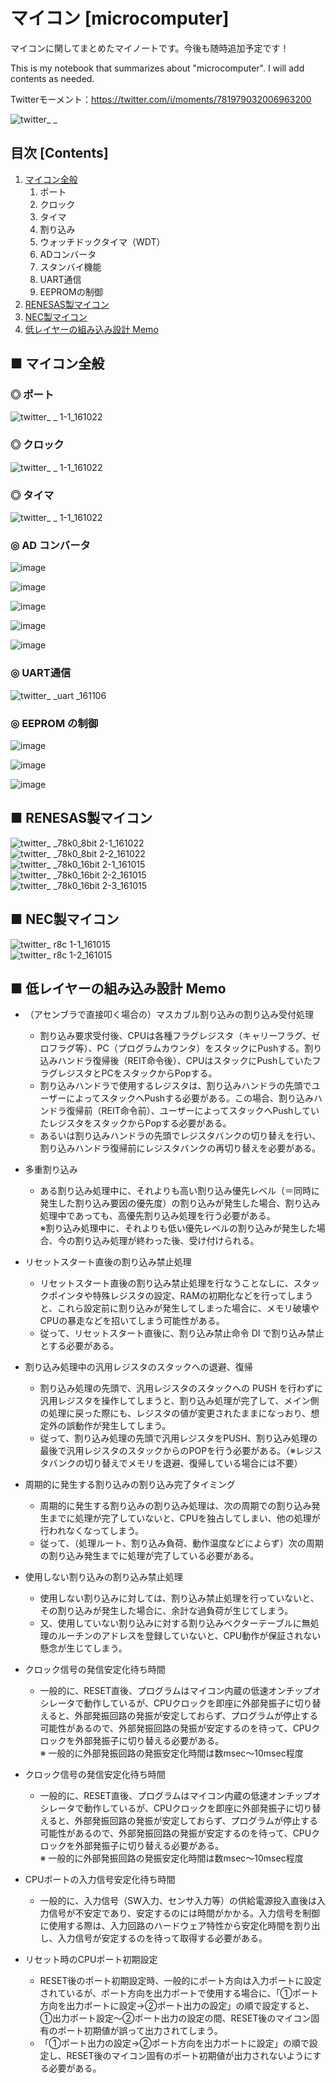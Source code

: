 # マイコン [microcomputer]

マイコンに関してまとめたマイノートです。今後も随時追加予定です！

This is my notebook that summarizes about "microcomputer". I will add contents as needed.

Twitterモーメント：https://twitter.com/i/moments/781979032006963200

![twitter_ _](https://user-images.githubusercontent.com/25688193/29314524-4b65016c-81f9-11e7-8b6a-b7409839db79.png)

## 目次 [Contents]

1. [マイコン全般](#マイコン全般)
    1. ポート
    1. クロック
    1. タイマ
    1. 割り込み
    1. ウォッチドックタイマ（WDT）
    1. ADコンバータ
    1. スタンバイ機能
    1. UART通信
    1. EEPROMの制御
1. [RENESAS製マイコン](#RENESAS製マイコン)
1. [NEC製マイコン](#NEC製マイコン)
1. [低レイヤーの組み込み設計 Memo](#低レイヤーの組み込み設計Memo)


<a id="マイコン全般"></a>

## ■ マイコン全般

### ◎ ポート
![twitter_ _ 1-1_161022](https://user-images.githubusercontent.com/25688193/29314528-4f568fa2-81f9-11e7-91d7-7de8a7190ffd.png)<br>

### ◎ クロック
![twitter_ _ 1-1_161022](https://user-images.githubusercontent.com/25688193/29314536-55233872-81f9-11e7-9f9f-cfed72b9863f.png)<br>

### ◎ タイマ
![twitter_ _ 1-1_161022](https://user-images.githubusercontent.com/25688193/29314540-5965fdb6-81f9-11e7-8f31-36048d3cafbc.png)<br>


### ◎ AD コンバータ
![image](https://user-images.githubusercontent.com/25688193/47918039-b41a3800-deee-11e8-8faf-6ad4799bea81.png)<br>

![image](https://user-images.githubusercontent.com/25688193/47918069-cac08f00-deee-11e8-8767-58fbd3d7be28.png)<br>

![image](https://user-images.githubusercontent.com/25688193/47918174-1a9f5600-deef-11e8-9443-aa8e29e7dbd1.png)<br>

![image](https://user-images.githubusercontent.com/25688193/47918213-34409d80-deef-11e8-9101-b54f9188a499.png)<br>

![image](https://user-images.githubusercontent.com/25688193/47918236-46bad700-deef-11e8-8274-dc1a54df33e2.png)<br>


### ◎ UART通信
![twitter_ _uart _161106](https://user-images.githubusercontent.com/25688193/29314545-5cac243c-81f9-11e7-8790-e0d7be97b2d0.png)<br>


### ◎ EEPROM の制御
![image](https://user-images.githubusercontent.com/25688193/47918268-6f42d100-deef-11e8-8a6f-fb9d8344138d.png)<br>

![image](https://user-images.githubusercontent.com/25688193/47918319-9ac5bb80-deef-11e8-8be9-a386eaecea06.png)<br>

![image](https://user-images.githubusercontent.com/25688193/47918358-b3ce6c80-deef-11e8-93fd-3f1ca57dc4b8.png)<br>


<a id="RENESAS製マイコン"></a>

## ■ RENESAS製マイコン

![twitter_ _78k0_8bit 2-1_161022](https://user-images.githubusercontent.com/25688193/29314553-631325fa-81f9-11e7-85fe-a0c4d5e01320.png)<br>
![twitter_ _78k0_8bit 2-2_161022](https://user-images.githubusercontent.com/25688193/29314554-6336d9e6-81f9-11e7-891f-a27433211217.png)<br>
![twitter_ _78k0_16bit 2-1_161015](https://user-images.githubusercontent.com/25688193/29314557-6356d854-81f9-11e7-9a41-a93fa3bcaa12.png)<br>
![twitter_ _78k0_16bit 2-2_161015](https://user-images.githubusercontent.com/25688193/29314555-63418346-81f9-11e7-835a-26226c6bada8.png)<br>
![twitter_ _78k0_16bit 2-3_161015](https://user-images.githubusercontent.com/25688193/29314556-634f2a78-81f9-11e7-8313-3c33f2fe22df.png)<br>


<a id="NEC製マイコン"></a>

## ■ NEC製マイコン

![twitter_ _r8c_ 1-1_161015](https://user-images.githubusercontent.com/25688193/29314561-6b1dbc06-81f9-11e7-9c08-b39a7a25f07b.png)<br>
![twitter_ _r8c_ 1-2_161015](https://user-images.githubusercontent.com/25688193/29314562-6b406a26-81f9-11e7-9af1-bd1a1da5eb38.png)<br>


<a id="低レイヤーの組み込み設計Memo"></a>

## ■ 低レイヤーの組み込み設計 Memo

- （アセンブラで直接叩く場合の）マスカブル割り込みの割り込み受付処理
    - 割り込み要求受付後、CPUは各種フラグレジスタ（キャリーフラグ、ゼロフラグ等）、PC（プログラムカウンタ）をスタックにPushする。割り込みハンドラ復帰後（REIT命令後）、CPUはスタックにPushしていたフラグレジスタとPCをスタックからPopする。
    - 割り込みハンドラで使用するレジスタは、割り込みハンドラの先頭でユーザーによってスタックへPushする必要がある。この場合、割り込みハンドラ復帰前（REIT命令前）、ユーザーによってスタックへPushしていたレジスタをスタックからPopする必要がある。
    - あるいは割り込みハンドラの先頭でレジスタバンクの切り替えを行い、割り込みハンドラ復帰前にレジスタバンクの再切り替えを必要がある。


- 多重割り込み
    - ある割り込み処理中に、それよりも高い割り込み優先レベル（＝同時に発生した割り込み要因の優先度）の割り込みが発生した場合、割り込み処理中であっても、高優先割り込み処理を行う必要がある。<br>
    ※割り込み処理中に、それよりも低い優先レベルの割り込みが発生した場合、今の割り込み処理が終わった後、受け付けられる。

- リセットスタート直後の割り込み禁止処理
    - リセットスタート直後の割り込み禁止処理を行なうことなしに、スタックポインタや特殊レジスタの設定、RAMの初期化などを行ってしまうと、これら設定前に割り込みが発生してしまった場合に、メモリ破壊やCPUの暴走などを招いてしまう可能性がある。
    - 従って、リセットスタート直後に、割り込み禁止命令 DI で割り込み禁止とする必要がある。

- 割り込み処理中の汎用レジスタのスタックへの退避、復帰
    - 割り込み処理の先頭で、汎用レジスタのスタックへの PUSH を行わずに汎用レジスタを操作してしまうと、割り込み処理が完了して、メイン側の処理に戻った際にも、レジスタの値が変更されたままになっおり、想定外の誤動作が発生してしまう。
    - 従って、割り込み処理の先頭で汎用レジスタをPUSH、割り込み処理の最後で汎用レジスタのスタックからのPOPを行う必要がある。（※レジスタバンクの切り替えでメモリを退避、復帰している場合には不要）

- 周期的に発生する割り込みの割り込み完了タイミング
    - 周期的に発生する割り込みの割り込み処理は、次の周期での割り込み発生までに処理が完了していないと、CPUを独占してしまい、他の処理が行われなくなってしまう。
    - 従って、（処理ルート、割り込み負荷、動作温度などによらず）次の周期の割り込み発生までに処理が完了している必要がある。

- 使用しない割り込みの割り込み禁止処理
    - 使用しない割り込みに対しては、割り込み禁止処理を行っていないと、その割り込みが発生した場合に、余計な過負荷が生じてしまう。
    - 又、使用していない割り込みに対する割り込みベクターテーブルに無処理のルーチンのアドレスを登録していないと、CPU動作が保証されない懸念が生じてしまう。

- クロック信号の発信安定化待ち時間
    - 一般的に、RESET直後、プログラムはマイコン内蔵の低速オンチップオシレータで動作しているが、CPUクロックを即座に外部発振子に切り替えると、外部発振回路の発振が安定しておらず、プログラムが停止する可能性があるので、外部発振回路の発振が安定するのを待って、CPUクロックを外部発振子に切り替える必要がある。<br>
    ※ 一般的に外部発振回路の発振安定化時間は数msec～10msec程度

- クロック信号の発信安定化待ち時間
    - 一般的に、RESET直後、プログラムはマイコン内蔵の低速オンチップオシレータで動作しているが、CPUクロックを即座に外部発振子に切り替えると、外部発振回路の発振が安定しておらず、プログラムが停止する可能性があるので、外部発振回路の発振が安定するのを待って、CPUクロックを外部発振子に切り替える必要がある。<br>
    ※ 一般的に外部発振回路の発振安定化時間は数msec～10msec程度

- CPUポートの入力信号安定化待ち時間
    - 一般的に、入力信号（SW入力、センサ入力等）の供給電源投入直後は入力信号が不安定であり、安定するのには時間がかかる。入力信号を制御に使用する際は、入力回路のハードウェア特性から安定化時間を割り出し、入力信号が安定するのを待って取得する必要がある。

- リセット時のCPUポート初期設定
    - RESET後のポート初期設定時、一般的にポート方向は入力ポートに設定されているが、ポート方向を出力ポートで使用する場合に、「①ポート方向を出力ポートに設定→②ポート出力の設定」の順で設定すると、①出力ポート設定～②ポート出力の設定の間、RESET後のマイコン固有のポート初期値が誤って出力されてしまう。
    - 「①ポート出力の設定→②ポート方向を出力ポートに設定」の順で設定し、RESET後のマイコン固有のポート初期値が出力されないようにする必要がある。

